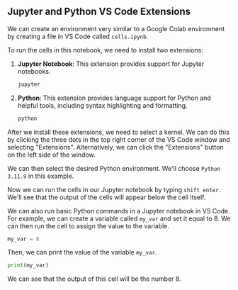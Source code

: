 ## Jupyter and Python VS Code Extensions

We can create an environment very similar to a Google Colab environment by creating a file in VS Code called `cells.ipynb`.

To run the cells in this notebook, we need to install two extensions:

1. **Jupyter Notebook**: This extension provides support for Jupyter notebooks.
   ```bash
   jupyter
   ```
2. **Python**: This extension provides language support for Python and helpful tools, including syntax highlighting and formatting.
   ```bash
   python
   ```

After we install these extensions, we need to select a kernel. We can do this by clicking the three dots in the top right corner of the VS Code window and selecting "Extensions". Alternatively, we can click the "Extensions" button on the left side of the window.

We can then select the desired Python environment. We'll choose `Python 3.11.9` in this example.

Now we can run the cells in our Jupyter notebook by typing `shift enter`. We'll see that the output of the cells will appear below the cell itself.

We can also run basic Python commands in a Jupyter notebook in VS Code. For example, we can create a variable called `my_var` and set it equal to 8. We can then run the cell to assign the value to the variable.

```python
my_var = 8
```

Then, we can print the value of the variable `my_var`.

```python
print(my_var)
```

We can see that the output of this cell will be the number 8.
